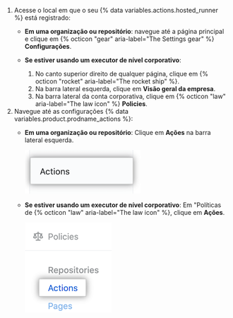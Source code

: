 1. Acesse o local em que o seu {% data variables.actions.hosted_runner %} está registrado:
   * **Em uma organização ou repositório**: navegue até a página principal e clique em {% octicon "gear" aria-label="The Settings gear" %} **Configurações**.
   * **Se estiver usando um executor de nível corporativo**:

     1. No canto superior direito de qualquer página, clique em {% octicon "rocket" aria-label="The rocket ship" %}.
     1. Na barra lateral esquerda, clique em **Visão geral da empresa**.
     1. Na barra lateral da conta corporativa, clique em {% octicon "law" aria-label="The law icon" %} **Policies**.
1. Navegue até as configurações {% data variables.product.prodname_actions %}:
   * **Em uma organização ou repositório**: Clique em **Ações** na barra lateral esquerda.

     ![Configuração de ações](/assets/images/help/settings/settings-sidebar-actions.png)
   * **Se estiver usando um executor de nível corporativo**: Em "Políticas de {% octicon "law" aria-label="The law icon" %}, clique em **Ações**.

     ![Configuração de ações](/assets/images/help/settings/actions-enterprise-policies.png)

